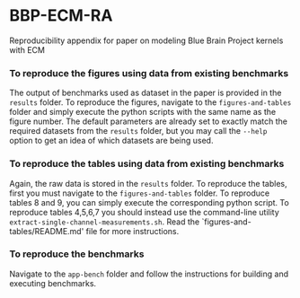 # BBP-ECM-RA
Reproducibility appendix for paper on modeling Blue Brain Project kernels with ECM

### To reproduce the figures using data from existing benchmarks

The output of benchmarks used as dataset in the paper is provided in the `results` folder.
To reproduce the figures, navigate to the `figures-and-tables` folder and simply execute the python scripts with the same name as the figure number.
The default parameters are already set to exactly match the required datasets from the `results` folder, but you may call the `--help` option to get an idea of which datasets are being used.

### To reproduce the tables using data from existing benchmarks

Again, the raw data is stored in the `results` folder.
To reproduce the tables, first you must navigate to the `figures-and-tables` folder.
To reproduce tables 8 and 9, you can simply execute the corresponding python script.
To reproduce tables 4,5,6,7 you should instead use the command-line utility `extract-single-channel-measurements.sh`. Read the `figures-and-tables/README.md' file for more instructions.

### To reproduce the benchmarks

Navigate to the `app-bench` folder and follow the instructions for building and executing benchmarks.

